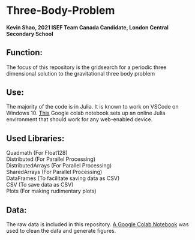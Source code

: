 # Three-Body-Problem
#### Kevin Shao, 2021 ISEF Team Canada Candidate, London Central Secondary School
## Function:
The focus of this repository is the gridsearch for a periodic three dimensional solution to the gravitational three body problem
## Use:
The majority of the code is in Julia. It is known to work on VSCode on Windows 10. [This](https://colab.research.google.com/github/ageron/julia_notebooks/blob/master/Julia_Colab_Notebook_Template.ipynb) Google colab notebook sets up an online Julia environment that should work for any web-enabled device.

## Used Libraries:
Quadmath (For Float128)\
Distributed (For Parallel Processing)\
DistributedArrays (For Parallel Processing)\
SharedArrays (For Parallel Processing)\
DataFrames (To facilitate saving data as CSV)\
CSV (To save data as CSV)\
Plots (For making rudimentary plots)

## Data:
The raw data is included in this repository. [A Google Colab Notebook](https://colab.research.google.com/drive/1LX6dTDEkx27fDUC6TBX98CG4ZHpKpblv?usp=sharing) was used to clean the data and generate figures.

